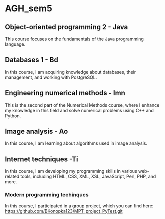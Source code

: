 # AGH_sem5

## Object-oriented programming 2 - Java
This course focuses on the fundamentals of the Java programming language.

## Databases 1 - Bd
In this course, I am acquiring knowledge about databases, their management, and working with PostgreSQL.

## Engineering numerical methods - Imn
This is the second part of the Numerical Methods course, where I enhance my knowledge in this field and solve numerical problems using C++ and Python.

## Image analysis - Ao
In this course, I am learning about algorithms used in image analysis.

## Internet techniques -Ti
In this course, I am developing my programming skills in various web-related tools, including HTML, CSS, XML, XSL, JavaScript, Perl, PHP, and more.

### Modern programming techinques
In this course, I participated in a group project, which you can find here: https://github.com/BKonopka123/MPT_project_PyTest.git

